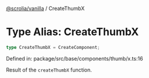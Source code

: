 [@scrolia/vanilla](../README.md) / CreateThumbX

# Type Alias: CreateThumbX

```ts
type CreateThumbX = CreateComponent;
```

Defined in: package/src/base/components/thumb/x.ts:16

Result of the `createThumbX` function.

